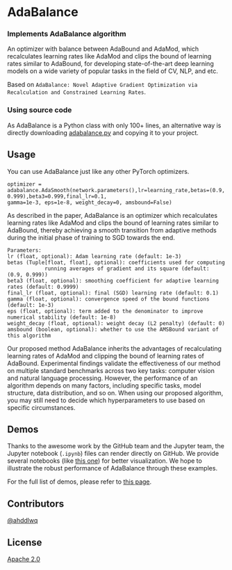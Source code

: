 # AdaBalance
### Implements AdaBalance algorithm

An optimizer with balance between AdaBound and AdaMod, which recalculates learning rates like AdaMod 
and clips the bound of learning rates similar to AdaBound, for developing state-of-the-art deep learning models 
on a wide variety of popular tasks in the field of CV, NLP, and etc.

Based on  `AdaBalance: Novel Adaptive Gradient Optimization via Recalculation and Constrained Learning Rates`.

### Using source code

As AdaBalance is a Python class with only 100+ lines, an alternative way is directly downloading
[adabalance.py](./adabalance/adabalance.py) and copying it to your project.

## Usage

You can use AdaBalance just like any other PyTorch optimizers.

```python3
optimizer = adabalance.AdaSmooth(network.parameters(),lr=learning_rate,betas=(0.9, 0.999),beta3=0.999,final_lr=0.1, 
gamma=1e-3, eps=1e-8, weight_decay=0, amsbound=False)
```

As described in the paper, AdaBalance is an optimizer which recalculates learning rates like AdaMod and clips
the bound of learning rates similar to AdaBound, thereby achieving a smooth transition from adaptive methods 
during the initial phase of training to SGD towards the end. 

```python3
Parameters: 
lr (float, optional): Adam learning rate (default: 1e-3)
betas (Tuple[float, float], optional): coefficients used for computing
            running averages of gradient and its square (default: (0.9, 0.999))
beta3 (float, optional): smoothing coefficient for adaptive learning rates (default: 0.9999)
final_lr (float, optional): final (SGD) learning rate (default: 0.1)
gamma (float, optional): convergence speed of the bound functions (default: 1e-3)
eps (float, optional): term added to the denominator to improve numerical stability (default: 1e-8)
weight_decay (float, optional): weight decay (L2 penalty) (default: 0)
amsbound (boolean, optional): whether to use the AMSBound variant of this algorithm
```

Our proposed method AdaBalance inherits the advantages of recalculating learning rates of AdaMod 
and clipping the bound of learning rates of AdaBound. Experimental findings validate the effectiveness 
of our method on multiple standard benchmarks across two key tasks: computer vision and natural language processing. 
However, the performance of an algorithm depends on many factors, including specific tasks, model structure, data distribution, 
and so on. When using our proposed algorithm, you may still need to decide which hyperparameters to use based on specific circumstances.


## Demos

Thanks to the awesome work by the GitHub team and the Jupyter team, the Jupyter notebook (`.ipynb`)
files can render directly on GitHub.
We provide several notebooks (like [this one](./demos/cifar10/visualization.ipynb)) for better visualization.
We hope to illustrate the robust performance of AdaBalance through these examples.

For the full list of demos, please refer to [this page](./demos).

## Contributors

[@ahddlwq](https://github.com/ahddlwq)

## License
[Apache 2.0](./LICENSE)
